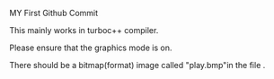 MY First Github Commit

This mainly works in turboc++ compiler.



Please ensure that the graphics mode is on.



There should be a bitmap(format) image called "play.bmp"in the file .

